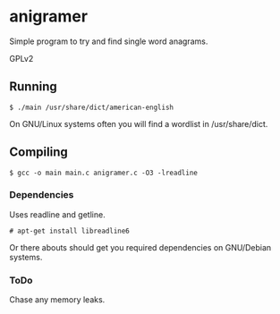 # anigramer

Simple program to try and find single word anagrams.

GPLv2

## Running

```
$ ./main /usr/share/dict/american-english
```

On GNU/Linux systems often you will find a wordlist in /usr/share/dict.

## Compiling

```
$ gcc -o main main.c anigramer.c -O3 -lreadline
```

### Dependencies

Uses readline and getline.

```
# apt-get install libreadline6
```

Or there abouts should get you required dependencies on GNU/Debian systems.

### ToDo

Chase any memory leaks.

